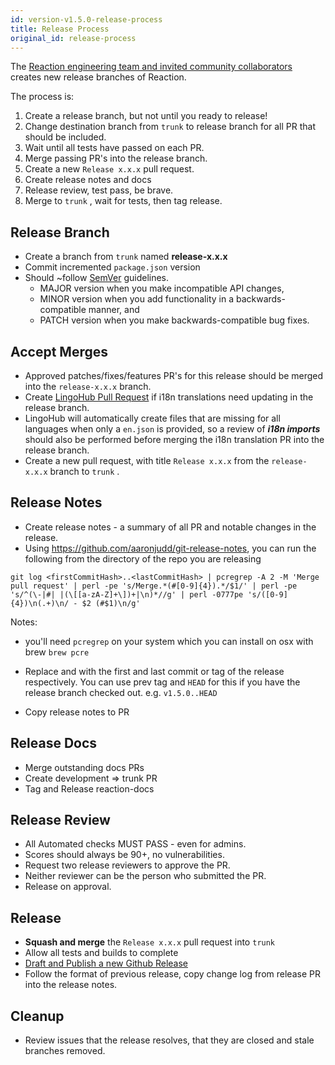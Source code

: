 ```yaml
---
id: version-v1.5.0-release-process
title: Release Process
original_id: release-process
---
```


The [Reaction engineering team and invited community collaborators](https://github.com/orgs/reactioncommerce/people) creates new release branches of Reaction.

The process is:
1.  Create a release branch, but not until you ready to release!
1.  Change destination branch from `trunk`  to release branch for all PR that should be included.
1.  Wait until all tests have passed on each PR.
1.  Merge passing PR's into the release branch.
1.  Create a new `Release x.x.x` pull request.
1.  Create release notes and docs
1.  Release review, test pass, be brave.
1.  Merge to `trunk` , wait for tests, then tag release.

## Release Branch

-   Create a branch from `trunk` named **release-x.x.x**
-   Commit incremented `package.json` version
-   Should ~follow [SemVer](http://semver.org/) guidelines.
    -   MAJOR version when you make incompatible API changes,
    -   MINOR version when you add functionality in a backwards-compatible manner, and
    -   PATCH version when you make backwards-compatible bug fixes.

## Accept Merges

-   Approved patches/fixes/features PR's for this release should be merged into the `release-x.x.x` branch.
-   Create [LingoHub Pull Request](https://translate.lingohub.com/reaction-commerce/dashboard) if  i18n translations need updating in the release branch.
-   LingoHub will automatically create files that are missing for all languages when only a `en.json` is provided, so a review of **_i18n imports_** should also be performed before merging the i18n translation PR into the release branch.
-   Create a new pull request, with title `Release x.x.x` from the `release-x.x.x` branch to `trunk` .

## Release Notes

-   Create release notes - a summary of all PR and notable changes in the release.
-   Using <https://github.com/aaronjudd/git-release-notes>, you can run the following from the directory of the repo you are releasing

```
git log <firstCommitHash>..<lastCommitHash> | pcregrep -A 2 -M 'Merge pull request' | perl -pe 's/Merge.*(#[0-9]{4}).*/$1/' | perl -pe 's/^(\-|#| |(\[[a-zA-Z]+\])+|\n)*//g' | perl -0777pe 's/([0-9]{4})\n(.+)\n/ - $2 (#$1)\n/g'
```
Notes:
 - you'll need `pcregrep` on your system which you can install on osx with brew `brew pcre`

-   Replace <firstCommitHash> and <lastCommitHash> with the first and last commit or tag of the release respectively. You can use prev tag and `HEAD` for this if you have the release branch checked out. e.g. `v1.5.0..HEAD`
-   Copy release notes to PR

## Release Docs

-   Merge outstanding docs PRs
-   Create development => trunk PR
-   Tag and Release reaction-docs

## Release Review

-   All Automated checks MUST PASS - even for admins.
-   Scores should always be 90+, no vulnerabilities.
-   Request two release reviewers to approve the PR.
-   Neither reviewer can be the person who submitted the PR.
-   Release on approval.

## Release

-   **Squash and merge** the `Release x.x.x` pull request into `trunk`
-   Allow all tests and builds to complete
-   [Draft and Publish a new Github Release](https://github.com/reactioncommerce/reaction/releases)
-   Follow the format of previous release, copy change log from release PR into the release notes.

## Cleanup

-   Review issues that the release resolves, that they are closed and stale branches removed.
